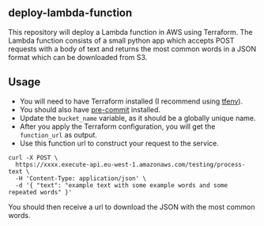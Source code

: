 ## deploy-lambda-function
This repository will deploy a Lambda function in AWS using Terraform.
The Lambda function consists of a small python app which accepts POST requests with a body of text and returns the most common words in a JSON format which can be downloaded from S3.

## Usage
- You will need to have Terraform installed (I recommend using [tfenv](https://github.com/tfutils/tfenv)).
- You should also have [pre-commit](https://pre-commit.com/) installed.
- Update the `bucket_name` variable, as it should be a globally unique name.
- After you apply the Terraform configuration, you will get the `function_url` as output.
- Use this function url to construct your request to the service.

```
curl -X POST \
  https://xxxx.execute-api.eu-west-1.amazonaws.com/testing/process-text \
  -H 'Content-Type: application/json' \
  -d '{ "text": "example text with some example words and some repeated words" }'
```

You should then receive a url to download the JSON with the most common words.
